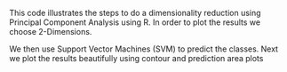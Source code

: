 This code illustrates the steps to do a dimensionality reduction using Principal Component Analysis using R. 
In order to plot the results we choose 2-Dimensions.

We then use Support Vector Machines (SVM) to predict the classes.
Next we plot the results beautifully using contour and prediction area plots
